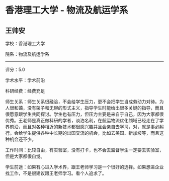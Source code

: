 # 香港理工大学 - 物流及航运学系

## 王帅安

学校：香港理工大学

院系：物流及航运学系

* * *

评分：5.0

学术水平：学术前沿

科研经费：经费充足

师生关系：师生关系很融洽，不会给学生压力，更不会把学生当成劳动力对待。为人很和蔼，没有架子和无聊的形式主义，指导学生时能给出很多关键的指导，而且很愿意跟学生共同探讨。学生也有压力，但压力主要是来自于自己，因为大家都很优秀。王老师是真正做科研的学者，淡泊名利，在航运物流优化领域已经走在了学界前沿，而且对各种相近的新技术都很感兴趣并且会亲自去学习，对，就是事必躬行。会给学生提供各种中长期的出国交流的机会，比如去美国、新加坡等，而且这种机会还不少。

工作时间：比较自由，有实验室，没有打卡，也不会去监督学生一定要去实验室，但是大家都很自觉。

学生前途：如果有心进入学术界，跟王老师学习是一个很好的选择。如果想进企业找工作，不是很建议跟王老师学习。看个人追求了。